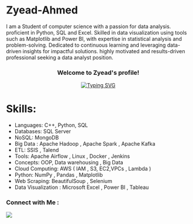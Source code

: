 

# Zyead-Ahmed 
I am a Student of computer science with a passion for data analysis. proficient in Python, SQL and Excel. Skilled in data visualization using tools such as Matplotlib and Power BI, with expertise in statistical analysis
and problem-solving. Dedicated to continuous learning and leveraging data-driven insights for impactful solutions.
highly motivated and results-driven professional seeking a data analyst position.


<h3 align="center">
  Welcome to Zyead's profile!
</h3>


<p align="center">
  <a href="https://github.com/DenverCoder1/readme-typing-svg">
  <img src="https://readme-typing-svg.demolab.com?lines=Data+Engineer;Always+learning+new+things&font=Fira+Code&center=true&width=440&height=45&color=f75c7e&vCenter=true&size=22" alt="Typing SVG">
</a>

</p>


# Skills:

* Languages: C++, Python, SQL
* Databases: SQL Server
* NoSQL: MongoDB
* Big Data : Apache Hadoop , Apache Spark , Apache Kafka
* ETL: SSIS , Talend
* Tools: Apache Airflow , Linux , Docker , Jenkins
* Concepts: OOP, Data warehousing , Big Data
* Cloud Computing: AWS ( IAM , S3, EC2,VPCs , Lambda )
* Python: NumPy , Pandas , Matplotlib
* Web Scraping: BeautifulSoup , Selenium
*  Data Visualization : Microsoft Excel , Power BI , Tableau



### Connect with Me :

<a href=https://www.linkedin.com/in/zyead-ahmed-7ab51b292/ target="_blank"><img src="https://img.shields.io/badge/-Zyead%20Ahmed -0077B5?style=for-the-badge&logo=Linkedin&logoColor=white"/></a>


